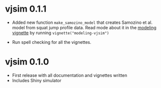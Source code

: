 # vjsim 0.1.1

* Added new function `make_samozino_model` that creates Samozino et al. model from squat jump profile data. Read mode about it in the [modeling vignette](https://mladenjovanovic.github.io/vjsim/articles/modeling-vjsim.html) by running `vignette("modeling-vjsim")`

* Run spell checking for all the vignettes. 

# vjsim 0.1.0

* First release with all documentation and vignettes written
* Includes Shiny simulator
